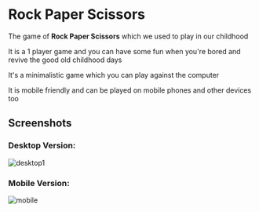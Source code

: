 # Rock Paper Scissors

The game of **Rock Paper Scissors** which we used to play in our childhood

It is a 1 player game and you can have some fun when you're bored and revive the good old childhood days

It's a minimalistic game which you can play against the computer

It is mobile friendly and can be played on mobile phones and other devices too

## Screenshots

### Desktop Version:
![desktop1](https://user-images.githubusercontent.com/30663492/50386988-7da3b100-0718-11e9-949f-92becc703ff4.png)

### Mobile Version:
![mobile](https://user-images.githubusercontent.com/30663492/50386943-e2aad700-0717-11e9-8636-6461549de927.png)
